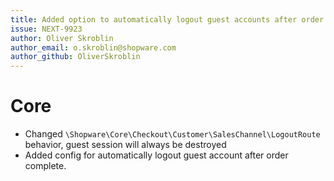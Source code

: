 ```yaml
---
title: Added option to automatically logout guest accounts after order
issue: NEXT-9923
author: Oliver Skroblin
author_email: o.skroblin@shopware.com 
author_github: OliverSkroblin
---
```

# Core
* Changed `\Shopware\Core\Checkout\Customer\SalesChannel\LogoutRoute` behavior, guest session will always be destroyed
* Added config for automatically logout guest account after order complete.

